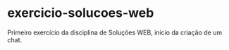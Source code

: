 # exercicio-solucoes-web
Primeiro exercício da disciplina de Soluções WEB, início da criação de um chat.
